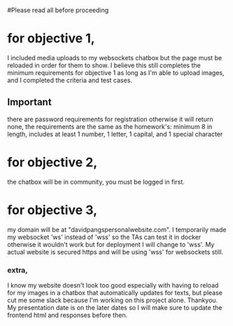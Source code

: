 #Please read all before proceeding

# for objective 1, 
I included media uploads to my websockets chatbox but the page must be reloaded in order for them to show.
I believe this still completes the minimum requirements for objective 1 as long as I'm able to upload images, 
and I completed the criteria and test cases.

## Important
there are password requirements for registration otherwise it will return none, the requirements are the same as the homework's:
minimum 8 in length, includes at least 1 number, 1 letter, 1 capital, and 1 special character

# for objective 2,
the chatbox will be in community, you must be logged in first.

# for objective 3,
my domain will be at "davidpangspersonalwebsite.com". I temporarily made my websocket 'ws' instead of 'wss' so 
the TAs can test it in docker otherwise it wouldn't work but for deployment I will change to 'wss'. My actual
website is secured https and will be using 'wss' for websockets still.

### extra,
I know my website doesn't look too good especially with having to reload for my images in a chatbox
that automatically updates for texts, but please cut me some slack because I'm working on this project alone. Thankyou.
My presentation date is on the later dates so I will make sure to update the frontend html and responses before then.
